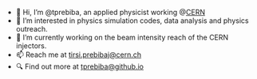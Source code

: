 - 👋 Hi, I’m @tprebiba, an applied physicist working @[CERN](https://home.cern)
- 👀 I’m interested in physics simulation codes, data analysis and physics outreach. 
- 🌱 I’m currently working on the beam intensity reach of the CERN injectors.  
- 📫 Reach me at [tirsi.prebibaj@cern.ch](mailto:tirsi.prebibaj@cern.ch)
- 🔍 Find out more at [tprebiba@github.io](https://tprebiba@github.io)

<!---
tprebiba/tprebiba is a ✨ special ✨ repository because its `README.md` (this file) appears on your GitHub profile.
You can click the Preview link to take a look at your changes.
--->
